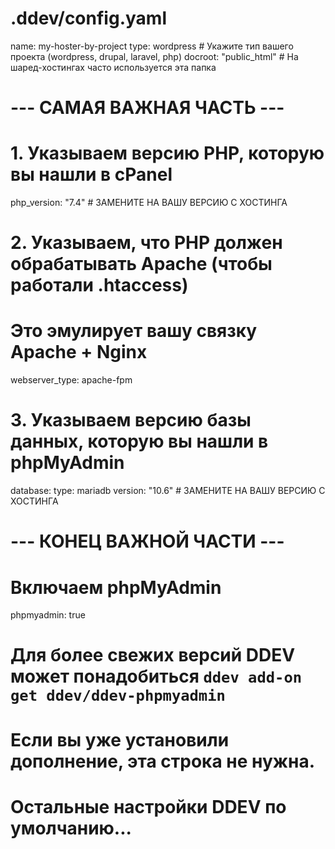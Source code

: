 
# .ddev/config.yaml

name: my-hoster-by-project
type: wordpress # Укажите тип вашего проекта (wordpress, drupal, laravel, php)
docroot: "public_html" # На шаред-хостингах часто используется эта папка

# --- САМАЯ ВАЖНАЯ ЧАСТЬ ---

# 1. Указываем версию PHP, которую вы нашли в cPanel
php_version: "7.4" # ЗАМЕНИТЕ НА ВАШУ ВЕРСИЮ С ХОСТИНГА

# 2. Указываем, что PHP должен обрабатывать Apache (чтобы работали .htaccess)
#    Это эмулирует вашу связку Apache + Nginx
webserver_type: apache-fpm

# 3. Указываем версию базы данных, которую вы нашли в phpMyAdmin
database:
  type: mariadb
  version: "10.6" # ЗАМЕНИТЕ НА ВАШУ ВЕРСИЮ С ХОСТИНГА

# --- КОНЕЦ ВАЖНОЙ ЧАСТИ ---

# Включаем phpMyAdmin
phpmyadmin: true
# Для более свежих версий DDEV может понадобиться `ddev add-on get ddev/ddev-phpmyadmin`
# Если вы уже установили дополнение, эта строка не нужна.

# Остальные настройки DDEV по умолчанию...